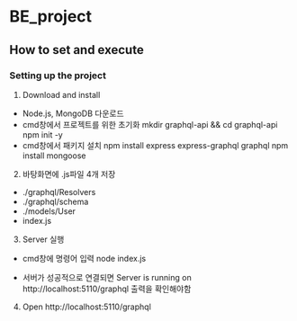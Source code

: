 # BE_project
## How to set and execute
### Setting up the project

1. Download and install
- Node.js, MongoDB 다운로드
- cmd창에서 프로젝트를 위한 초기화
mkdir graphql-api && cd graphql-api
npm init -y
- cmd창에서 패키지 설치
npm install express express-graphql graphql
npm install mongoose

2. 바탕화면에 .js파일 4개 저장
- ./graphql/Resolvers
- ./graphql/schema
- ./models/User
- index.js

3. Server 실행
- cmd창에 명령어 입력
node index.js
* 서버가 성공적으로 연결되면 Server is running on http://localhost:5110/graphql 출력을 확인해야함

4. Open http://localhost:5110/graphql




  
